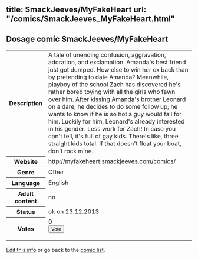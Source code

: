 title: SmackJeeves/MyFakeHeart
url: "/comics/SmackJeeves_MyFakeHeart.html"
---
Dosage comic SmackJeeves/MyFakeHeart
-----------------------------------------

<p id="msg"></p>
<script type="text/javascript">
if (window.location.search === '?edit_info_mail=sent_ok') {
  var elem = document.getElementById("msg");
  elem.innerHTML = 'Edited information sucessfully sent for review, which is usually done daily. Thanks!';
  elem.className = 'ok';
}
</script>
<table class="comicinfo">
<tr>
<th>Description</th><td>A tale of unending confusion, aggravation, adoration, and exclamation. Amanda's best friend just got dumped. How else to win her ex back than by pretending to date Amanda? Meanwhile, playboy of the school Zach has discovered he's rather bored toying with all the girls who fawn over him. After kissing Amanda's brother Leonard on a dare, he decides to do some follow up; he wants to know if he is so hot a guy would fall for him. Luckily for him, Leonard's already interested in his gender. Less work for Zach! In case you can't tell, it's full of gay kids. There's like, three straight kids total. If that doesn't float your boat, don't rock mine.</td>
</tr>
<tr>
<th>Website</th><td><a href="http://myfakeheart.smackjeeves.com/comics/">http://myfakeheart.smackjeeves.com/comics/</a></td>
</tr>
<tr>
<th>Genre</th><td>Other</td>
</tr>
<tr>
<th>Language</th><td>English</td>
</tr>
<tr>
<th>Adult content</th><td>no</td>
</tr>
<tr>
<th>Status</th><td>ok on 23.12.2013</td>
</tr>
<tr>
<th>Votes</th><td>0
<form action="http://gaecounter.appspot.com/count/" method="POST">
<input name="name" type="hidden" value="SmackJeeves_MyFakeHeart"/>
<input name="uid" type="hidden" id="voteuid" value=""/>
<input type="submit" value="Vote"/>
</form>
</td>
</tr>
</table>
<script type="text/javascript">
var ua = navigator.userAgent;
document.getElementById("voteuid").value = ua.replace(/[^a-zA-Z0-9\._:]/g , "_");;
</script>

[Edit this info](SmackJeeves_MyFakeHeart_edit.html) or go back to the [comic list](../comic-index.html).

